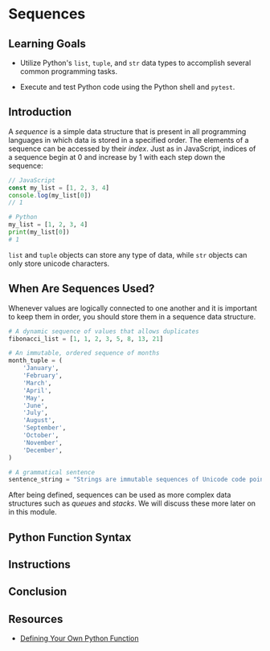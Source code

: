 # Sequences

## Learning Goals

- Utilize Python's `list`, `tuple`, and `str` data types to accomplish
several common programming tasks.

- Execute and test Python code using the Python shell and `pytest`.

## Introduction

A _sequence_ is a simple data structure that is present in all programming
languages in which data is stored in a specified order. The elements of a
sequence can be accessed by their _index_. Just as in JavaScript, indices
of a sequence begin at 0 and increase by 1 with each step down the sequence:

```js
// JavaScript
const my_list = [1, 2, 3, 4]
console.log(my_list[0])
// 1
```

```py
# Python
my_list = [1, 2, 3, 4]
print(my_list[0])
# 1
```

`list` and `tuple` objects can store any type of data, while `str` objects
can only store unicode characters.

## When Are Sequences Used?

Whenever values are logically connected to one another and it is important to
keep them in order, you should store them in a sequence data structure.

```py
# A dynamic sequence of values that allows duplicates
fibonacci_list = [1, 1, 2, 3, 5, 8, 13, 21]

# An immutable, ordered sequence of months
month_tuple = (
    'January',
    'February',
    'March',
    'April',
    'May',
    'June',
    'July',
    'August',
    'September',
    'October',
    'November',
    'December',
)

# A grammatical sentence
sentence_string = "Strings are immutable sequences of Unicode code points."
```

After being defined, sequences can be used as more complex data structures such as
_queues_ and _stacks_. We will discuss these more later on in this module.

## Python Function Syntax

## Instructions

## Conclusion

## Resources

- [Defining Your Own Python Function](https://realpython.com/defining-your-own-python-function/)
